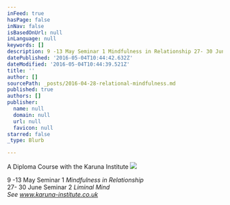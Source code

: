 ```yaml
---
inFeed: true
hasPage: false
inNav: false
isBasedOnUrl: null
inLanguage: null
keywords: []
description: 9 -13 May Seminar 1 Mindfulness in Relationship 27- 30 June Seminar 2 Liminal Mind See www.karuna-institute.co.uk
datePublished: '2016-05-04T10:44:42.632Z'
dateModified: '2016-05-04T10:44:39.521Z'
title: ''
author: []
sourcePath: _posts/2016-04-28-relational-mindfulness.md
published: true
authors: []
publisher:
  name: null
  domain: null
  url: null
  favicon: null
starred: false
_type: Blurb

---
```

A Diploma Course with the Karuna Institute
![](https://the-grid-user-content.s3-us-west-2.amazonaws.com/6e846843-7dc3-4c0e-8ce4-d8744d670146.jpg)

9 -13 May Seminar 1 _Mindfulness in Relationship_  
27- 30 June Seminar 2 _Liminal Mind  
_See www.karuna-institute.co.uk__